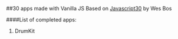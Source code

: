 ##30 apps made with Vanilla JS
Based on [Javascript30](https://javascript30.com/) by Wes Bos

####List of completed apps:

01. DrumKit